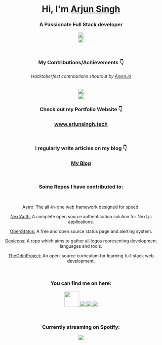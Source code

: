 <h1 align="center">Hi,  I'm <a href="https://www.arjunsingh.tech">Arjun Singh</a></h1>
<h3 align="center">A Passionate Full Stack developer</h3>
<p align="center">
  <a href="https://skillicons.dev">
    <img src="https://skillicons.dev/icons?i=next,astro,tailwind,react,ts,graphql" />
    <br>
    <img src="https://skillicons.dev/icons?i=prisma,mongodb,mysql,express,nodejs,jest,figma" />

  </a>
</p>
<br>

<div align="center">
<h3>My Contributions/Achievements 👇</h3>
  <div>
      <h6>Hacktoberfest contributions shoutout by <a href="https://aiven.io/" target="_blank" rel="noopener noreferrer">Aiven.io</a> </h6>
      <a href="https://twitter.com/webchick/status/1721595560489373749">
        <img src="https://github.com/dotarjun/dotarjun/assets/71163609/234a3943-df3d-430e-bb88-ebc80de7a10f" />
      </a>
  </div>
  <div>
      <a href="https://twitter.com/dotarjun/status/1699334138699092307">
        <img src="https://github.com/dotarjun/dotarjun/assets/71163609/e773f2db-5992-4462-b411-939589e1e5dd" />
      </a>
  </div>
</div>



<div align="center">
<h3>Check out my Portfolio Website 👇</h3>
<h3><a href="https://www.arjunsingh.tech" target="_blank" rel="noopener noreferrer">www.arjunsingh.tech</a></h3>
</div>

<div align="center">
<br>
<h3>I regularly write articles on my blog 👇</h3> 
<h3><a href="https://blog.arjunsingh.tech" target="_blank" rel="noopener noreferrer">My Blog</a></h3>


<br>
  <h3>Some Repos I have contributed to:</h3>
  <br>
    <p><a href="https://github.com/withastro/astro" target="_blank" rel="noopener noreferrer">Astro:</a> The all-in-one web framework designed for speed.</p>
  <p><a href="https://github.com/nextauthjs/next-auth" target="_blank" rel="noopener noreferrer">NextAuth:</a> A complete open source authentication solution for Next.js applications.</p>
<!--    <br> -->
     <p><a href="https://github.com/openstatusHQ/openstatus" target="_blank" rel="noopener noreferrer">OpenStatus:</a> A free and open source status page and alerting system.</p>
<!-- <br> -->
     <p><a href="https://github.com/devicons/devicon" target="_blank" rel="noopener noreferrer">Devicons:</a> A repo which aims to gather all logos representing development languages and tools.</p>
<!--    <br> -->
     <p><a href="https://github.com/TheOdinProject/css-exercises" target="_blank" rel="noopener noreferrer">TheOdinProject:</a> An open-source curriculum for learning full-stack web development.</p>
<!--    <br> -->

</div>
   <br>



<div align="center">
<h3> You can find me on here: </h3>
<p>
    <a href="https://blog.arjunsingh.tech">
    <img src="https://github.com/dotarjun/dotarjun/assets/71163609/31a00092-6b4f-4f41-91bd-a228a40f8e01" width="48" />
  </a>
  <a href="https://twitter.com/dotarjun">
    <img src="https://skillicons.dev/icons?i=twitter" />
  </a>
  <a href="https://dev.to/dotarjun">
    <img src="https://skillicons.dev/icons?i=devto" />
  </a>
  <a href="https://www.linkedin.com/in/arjun-singh-a1a706189/">
    <img src="https://skillicons.dev/icons?i=linkedin" />
  </a>
</p>
</div>

<div align="center">
<br>
<h3> Currently streaming on Spotify: </h3>

<p>
  <a href="https://spotify-github-profile.vercel.app/api/view?uid=31aeuqobiqqa77jzxrpkz4jrpl2q&redirect=true">
    <img src="https://spotify-github-profile.vercel.app/api/view?uid=31aeuqobiqqa77jzxrpkz4jrpl2q&cover_image=true&theme=novatorem&show_offline=false&background_color=121212&interchange=true&bar_color=53b14f&bar_color_cover=false" />
  </a>
</p>
</div>
